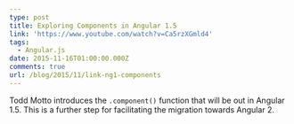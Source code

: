 ```yaml
---
type: post
title: Exploring Components in Angular 1.5
link: 'https://www.youtube.com/watch?v=Ca5rzXGmld4'
tags:
  - Angular.js
date: 2015-11-16T01:00:00.000Z
comments: true
url: /blog/2015/11/link-ng1-components
---
```

Todd Motto introduces the `.component()` function that will be out in Angular 1.5. This is a further step for facilitating the migration towards Angular 2.
